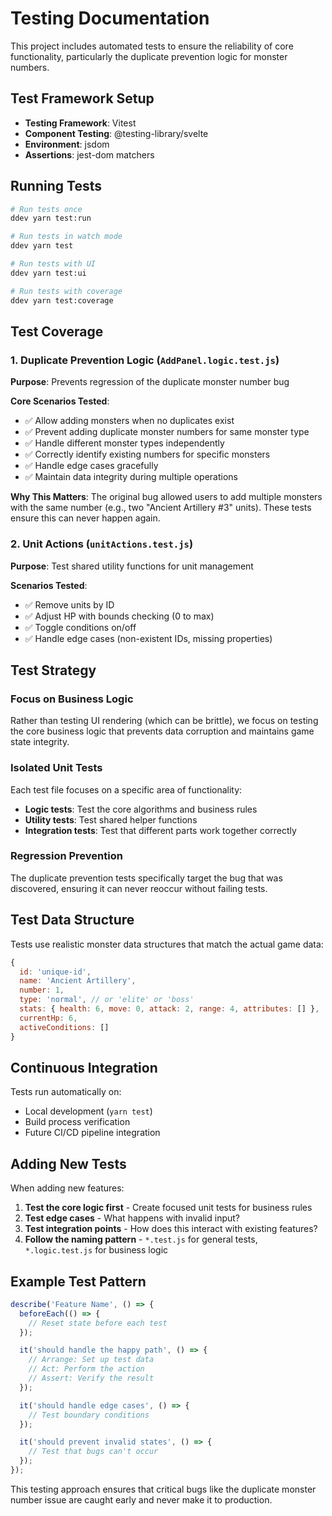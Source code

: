 # Testing Documentation

This project includes automated tests to ensure the reliability of core functionality, particularly the duplicate prevention logic for monster numbers.

## Test Framework Setup

- **Testing Framework**: Vitest
- **Component Testing**: @testing-library/svelte
- **Environment**: jsdom
- **Assertions**: jest-dom matchers

## Running Tests

```bash
# Run tests once
ddev yarn test:run

# Run tests in watch mode
ddev yarn test

# Run tests with UI
ddev yarn test:ui

# Run tests with coverage
ddev yarn test:coverage
```

## Test Coverage

### 1. Duplicate Prevention Logic (`AddPanel.logic.test.js`)
**Purpose**: Prevents regression of the duplicate monster number bug

**Core Scenarios Tested**:
- ✅ Allow adding monsters when no duplicates exist
- ✅ Prevent adding duplicate monster numbers for same monster type
- ✅ Handle different monster types independently
- ✅ Correctly identify existing numbers for specific monsters
- ✅ Handle edge cases gracefully
- ✅ Maintain data integrity during multiple operations

**Why This Matters**: The original bug allowed users to add multiple monsters with the same number (e.g., two "Ancient Artillery #3" units). These tests ensure this can never happen again.

### 2. Unit Actions (`unitActions.test.js`)
**Purpose**: Test shared utility functions for unit management

**Scenarios Tested**:
- ✅ Remove units by ID
- ✅ Adjust HP with bounds checking (0 to max)
- ✅ Toggle conditions on/off
- ✅ Handle edge cases (non-existent IDs, missing properties)

## Test Strategy

### Focus on Business Logic
Rather than testing UI rendering (which can be brittle), we focus on testing the core business logic that prevents data corruption and maintains game state integrity.

### Isolated Unit Tests
Each test file focuses on a specific area of functionality:
- **Logic tests**: Test the core algorithms and business rules
- **Utility tests**: Test shared helper functions
- **Integration tests**: Test that different parts work together correctly

### Regression Prevention
The duplicate prevention tests specifically target the bug that was discovered, ensuring it can never reoccur without failing tests.

## Test Data Structure

Tests use realistic monster data structures that match the actual game data:

```javascript
{
  id: 'unique-id',
  name: 'Ancient Artillery',
  number: 1,
  type: 'normal', // or 'elite' or 'boss'
  stats: { health: 6, move: 0, attack: 2, range: 4, attributes: [] },
  currentHp: 6,
  activeConditions: []
}
```

## Continuous Integration

Tests run automatically on:
- Local development (`yarn test`)
- Build process verification
- Future CI/CD pipeline integration

## Adding New Tests

When adding new features:

1. **Test the core logic first** - Create focused unit tests for business rules
2. **Test edge cases** - What happens with invalid input?
3. **Test integration points** - How does this interact with existing features?
4. **Follow the naming pattern** - `*.test.js` for general tests, `*.logic.test.js` for business logic

## Example Test Pattern

```javascript
describe('Feature Name', () => {
  beforeEach(() => {
    // Reset state before each test
  });

  it('should handle the happy path', () => {
    // Arrange: Set up test data
    // Act: Perform the action
    // Assert: Verify the result
  });

  it('should handle edge cases', () => {
    // Test boundary conditions
  });

  it('should prevent invalid states', () => {
    // Test that bugs can't occur
  });
});
```

This testing approach ensures that critical bugs like the duplicate monster number issue are caught early and never make it to production.
